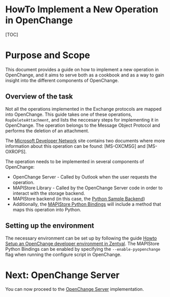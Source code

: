 # HowTo Implement a New Operation in OpenChange #

[TOC]

# Purpose and Scope #

This document provides a guide on how to implement a new operation in
OpenChange, and it aims to serve both as a cookbook and as a way to gain
insight into the different components of OpenChange.

## Overview of the task ##

Not all the operations implemented in the Exchange protocols are mapped into
OpenChange. This guide takes one of these operations, `RopDeleteAttachment`,
and lists the neccesary steps for implementing it in OpenChange. The operation
belongs to the Message Object Protocol and performs the deletion of an
attachment.

The [Microsoft Developer Network][msdn] site contains two documents where more 
information about this operation can be found:  \[MS-OXCMSG\] and  \[MS-OXROPS\].

[msdn]: http://msdn.microsoft.com/en-us/library/cc307725(v=EXCHG.80).aspx

The operation needs to be implemented in several components of OpenChange:

- OpenChange Server - Called by Outlook when the user requests the operation.
- MAPIStore Library - Called by the OpenChange Server code in order to interact
    with the storage backend.
- MAPIStore backend (in this case, the [Python Sample Backend][sample])
- Additionally, the [MAPIStore Python Bindings][mapibind] will include a method
    that maps this operation into Python.

[sample]: http://openchange.org/documentation/programming/mapistore_python/index.html
[mapibind]: http://openchange.org/documentation/mapibind/intro.html

## Setting up the environment ##

The necessary environment can be set up by following the guide [Howto Setup an
OpenChange developer environment in Zentyal][deven]. The MAPIStore Python
Bindings can be enabled by specifying the `--enable-pyopenchange` flag when 
running the configure script in OpenChange.

[deven]: http://openchange.org/documentation/howto/zentyal_developer.html

# Next: OpenChange Server ##

You can now proceed to the [OpenChange Server](server.html) implementation.

